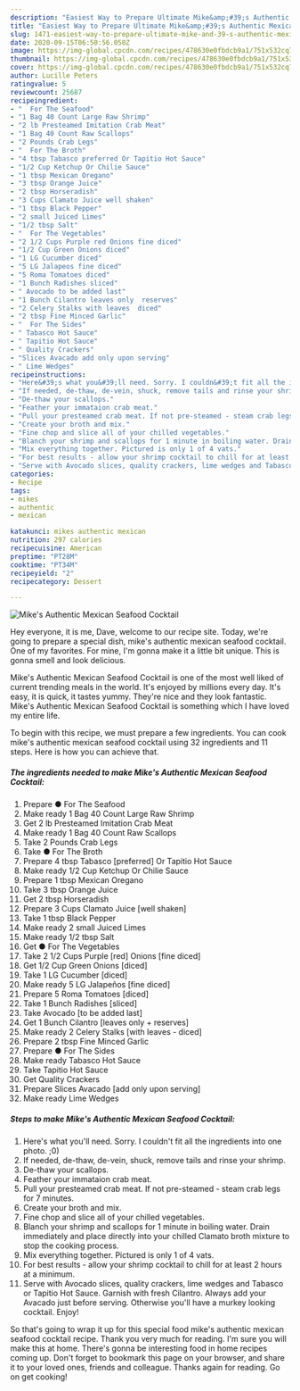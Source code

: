 ```yaml
---
description: "Easiest Way to Prepare Ultimate Mike&amp;#39;s Authentic Mexican Seafood Cocktail"
title: "Easiest Way to Prepare Ultimate Mike&amp;#39;s Authentic Mexican Seafood Cocktail"
slug: 1471-easiest-way-to-prepare-ultimate-mike-and-39-s-authentic-mexican-seafood-cocktail
date: 2020-09-15T06:50:56.050Z
image: https://img-global.cpcdn.com/recipes/478630e0fbdcb9a1/751x532cq70/mikes-authentic-mexican-seafood-cocktail-recipe-main-photo.jpg
thumbnail: https://img-global.cpcdn.com/recipes/478630e0fbdcb9a1/751x532cq70/mikes-authentic-mexican-seafood-cocktail-recipe-main-photo.jpg
cover: https://img-global.cpcdn.com/recipes/478630e0fbdcb9a1/751x532cq70/mikes-authentic-mexican-seafood-cocktail-recipe-main-photo.jpg
author: Lucille Peters
ratingvalue: 5
reviewcount: 25687
recipeingredient:
- "  For The Seafood"
- "1 Bag 40 Count Large Raw Shrimp"
- "2 lb Presteamed Imitation Crab Meat"
- "1 Bag 40 Count Raw Scallops"
- "2 Pounds Crab Legs"
- "  For The Broth"
- "4 tbsp Tabasco preferred Or Tapitio Hot Sauce"
- "1/2 Cup Ketchup Or Chilie Sauce"
- "1 tbsp Mexican Oregano"
- "3 tbsp Orange Juice"
- "2 tbsp Horseradish"
- "3 Cups Clamato Juice well shaken"
- "1 tbsp Black Pepper"
- "2 small Juiced Limes"
- "1/2 tbsp Salt"
- "  For The Vegetables"
- "2 1/2 Cups Purple red Onions fine diced"
- "1/2 Cup Green Onions diced"
- "1 LG Cucumber diced"
- "5 LG Jalapeos fine diced"
- "5 Roma Tomatoes diced"
- "1 Bunch Radishes sliced"
- " Avocado to be added last"
- "1 Bunch Cilantro leaves only  reserves"
- "2 Celery Stalks with leaves  diced"
- "2 tbsp Fine Minced Garlic"
- "  For The Sides"
- " Tabasco Hot Sauce"
- " Tapitio Hot Sauce"
- " Quality Crackers"
- "Slices Avacado add only upon serving"
- " Lime Wedges"
recipeinstructions:
- "Here&#39;s what you&#39;ll need. Sorry. I couldn&#39;t fit all the ingredients into one photo. ;0)"
- "If needed, de-thaw, de-vein, shuck, remove tails and rinse your shrimp."
- "De-thaw your scallops."
- "Feather your immataion crab meat."
- "Pull your presteamed crab meat. If not pre-steamed - steam crab legs for 7 minutes."
- "Create your broth and mix."
- "Fine chop and slice all of your chilled vegetables."
- "Blanch your shrimp and scallops for 1 minute in boiling water. Drain immediately and place directly into your chilled Clamato broth mixture to stop the cooking process."
- "Mix everything together. Pictured is only 1 of 4 vats."
- "For best results - allow your shrimp cocktail to chill for at least 2 hours at a minimum."
- "Serve with Avocado slices, quality crackers, lime wedges and Tabasco or Tapitio Hot Sauce. Garnish with fresh Cilantro. Always add your Avacado just before serving. Otherwise you&#39;ll have a murkey looking cocktail. Enjoy!"
categories:
- Recipe
tags:
- mikes
- authentic
- mexican

katakunci: mikes authentic mexican 
nutrition: 297 calories
recipecuisine: American
preptime: "PT28M"
cooktime: "PT34M"
recipeyield: "2"
recipecategory: Dessert

---
```



![Mike&#39;s Authentic Mexican Seafood Cocktail](https://img-global.cpcdn.com/recipes/478630e0fbdcb9a1/751x532cq70/mikes-authentic-mexican-seafood-cocktail-recipe-main-photo.jpg)

Hey everyone, it is me, Dave, welcome to our recipe site. Today, we're going to prepare a special dish, mike&#39;s authentic mexican seafood cocktail. One of my favorites. For mine, I'm gonna make it a little bit unique. This is gonna smell and look delicious.



Mike&#39;s Authentic Mexican Seafood Cocktail is one of the most well liked of current trending meals in the world. It's enjoyed by millions every day. It's easy, it is quick, it tastes yummy. They're nice and they look fantastic. Mike&#39;s Authentic Mexican Seafood Cocktail is something which I have loved my entire life.


To begin with this recipe, we must prepare a few ingredients. You can cook mike&#39;s authentic mexican seafood cocktail using 32 ingredients and 11 steps. Here is how you can achieve that.

<!--inarticleads1-->

##### The ingredients needed to make Mike&#39;s Authentic Mexican Seafood Cocktail:

1. Prepare  ● For The Seafood
1. Make ready 1 Bag 40 Count Large Raw Shrimp
1. Get 2 lb Presteamed Imitation Crab Meat
1. Make ready 1 Bag 40 Count Raw Scallops
1. Take 2 Pounds Crab Legs
1. Take  ● For The Broth
1. Prepare 4 tbsp Tabasco [preferred] Or Tapitio Hot Sauce
1. Make ready 1/2 Cup Ketchup Or Chilie Sauce
1. Prepare 1 tbsp Mexican Oregano
1. Take 3 tbsp Orange Juice
1. Get 2 tbsp Horseradish
1. Prepare 3 Cups Clamato Juice [well shaken]
1. Take 1 tbsp Black Pepper
1. Make ready 2 small Juiced Limes
1. Make ready 1/2 tbsp Salt
1. Get  ● For The Vegetables
1. Take 2 1/2 Cups Purple [red] Onions [fine diced]
1. Get 1/2 Cup Green Onions [diced]
1. Take 1 LG Cucumber [diced]
1. Make ready 5 LG Jalapeños [fine diced]
1. Prepare 5 Roma Tomatoes [diced]
1. Take 1 Bunch Radishes [sliced]
1. Take  Avocado [to be added last]
1. Get 1 Bunch Cilantro [leaves only + reserves]
1. Make ready 2 Celery Stalks [with leaves - diced]
1. Prepare 2 tbsp Fine Minced Garlic
1. Prepare  ● For The Sides
1. Make ready  Tabasco Hot Sauce
1. Take  Tapitio Hot Sauce
1. Get  Quality Crackers
1. Prepare Slices Avacado [add only upon serving]
1. Make ready  Lime Wedges




<!--inarticleads2-->

##### Steps to make Mike&#39;s Authentic Mexican Seafood Cocktail:

1. Here&#39;s what you&#39;ll need. Sorry. I couldn&#39;t fit all the ingredients into one photo. ;0)
1. If needed, de-thaw, de-vein, shuck, remove tails and rinse your shrimp.
1. De-thaw your scallops.
1. Feather your immataion crab meat.
1. Pull your presteamed crab meat. If not pre-steamed - steam crab legs for 7 minutes.
1. Create your broth and mix.
1. Fine chop and slice all of your chilled vegetables.
1. Blanch your shrimp and scallops for 1 minute in boiling water. Drain immediately and place directly into your chilled Clamato broth mixture to stop the cooking process.
1. Mix everything together. Pictured is only 1 of 4 vats.
1. For best results - allow your shrimp cocktail to chill for at least 2 hours at a minimum.
1. Serve with Avocado slices, quality crackers, lime wedges and Tabasco or Tapitio Hot Sauce. Garnish with fresh Cilantro. Always add your Avacado just before serving. Otherwise you&#39;ll have a murkey looking cocktail. Enjoy!




So that's going to wrap it up for this special food mike&#39;s authentic mexican seafood cocktail recipe. Thank you very much for reading. I'm sure you will make this at home. There's gonna be interesting food in home recipes coming up. Don't forget to bookmark this page on your browser, and share it to your loved ones, friends and colleague. Thanks again for reading. Go on get cooking!
